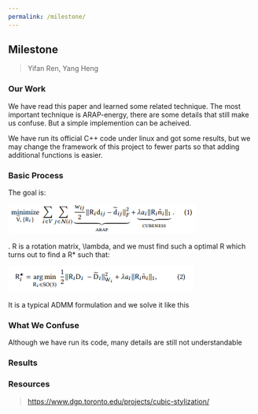 ```yaml
---
permalink: /milestone/
---
```


## Milestone

> Yifan Ren, Yang Heng

### Our Work

We have read this paper and learned some related technique. The most important technique is ARAP-energy, there are some details that still make us confuse. But a simple implemention can be acheived. 

We have run its official C++ code under linux and got some results, but we may change the framework of this project to fewer parts so that adding additional functions is easier.

### Basic Process

The goal is:

![Alt Text](./eq1.png)

. R is a rotation matrix, \lambda, and we must find such a optimal R which turns out to find a R* such that:

![Alt Text](./eq2.png)

It is a typical ADMM formulation and we solve it like this

### What We Confuse

Although we have run its code, many details are still not understandable 

### Results



### Resources

> https://www.dgp.toronto.edu/projects/cubic-stylization/
> 
